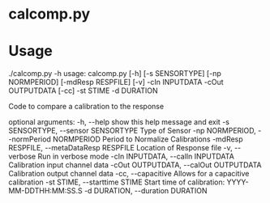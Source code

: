 calcomp.py
==========


Usage
==========

./calcomp.py -h
usage: calcomp.py [-h] [-s SENSORTYPE] [-np NORMPERIOD] [-mdResp RESPFILE]
                  [-v] -cIn INPUTDATA -cOut OUTPUTDATA [-cc] -st STIME -d
                  DURATION

Code to compare a calibration to the response

optional arguments:
  -h, --help            show this help message and exit
  -s SENSORTYPE, --sensor SENSORTYPE
                        Type of Sensor
  -np NORMPERIOD, --normPeriod NORMPERIOD
                        Period to Normalize Calibrations
  -mdResp RESPFILE, --metaDataResp RESPFILE
                        Location of Response file
  -v, --verbose         Run in verbose mode
  -cIn INPUTDATA, --calIn INPUTDATA
                        Calibration input channel data
  -cOut OUTPUTDATA, --calOut OUTPUTDATA
                        Calibration output channel data
  -cc, --capacitive     Allows for a capacitive calibration
  -st STIME, --starttime STIME
                        Start time of calibration: YYYY-MM-DDTHH:MM:SS.S
  -d DURATION, --duration DURATION


